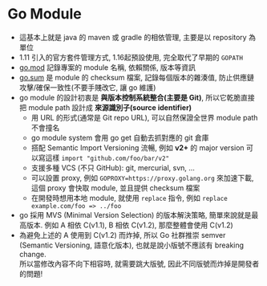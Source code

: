 # Go Module

- 這基本上就是 java 的 maven 或 gradle 的相依管理,  主要是以 repository 為單位
- 1.11 引入的官方套件管理方式, 1.16起預設使用, 完全取代了早期的 `GOPATH`
- [go.mod](./go.mod) 記錄專案的 module 名稱, 依賴關係, 版本等資訊
- [go.sum](./go.sum) 是 module 的 checksum 檔案, 記錄每個版本的雜湊值, 防止供應鏈攻擊/確保一致性(不要手賤改它, 讓 go 維護)
- go module 的設計初衷是 **與版本控制系統整合(主要是 Git)**, 所以它乾脆直接把 module path 設計成 **來源識別子(source identifier)**
  - 用 URL 的形式(通常是 Git repo URL), 可以自然保證全世界 module path 不會撞名
  - go module system 會用 go get 自動去抓對應的 git 倉庫
  - 搭配 Semantic Import Versioning 流暢, 例如 **v2+** 的 major version 可以寫這樣 `import "github.com/foo/bar/v2"`
  - 支援多種 VCS (不只 GitHub): git, mercurial, svn, ...
  - 可以設置 proxy, 例如 `GOPROXY=https://proxy.golang.org` 來加速下載, 這個 proxy 會快取 module, 並且提供 checksum 檔案
  - 在開發時想用本地 module, 就使用 `replace` 指令, 例如 `replace example.com/foo => ../foo`
- go 採用 MVS (Minimal Version Selection) 的版本解決策略, 簡單來說就是最高版本. 例如 A 相依 C(v1.1), B 相依 C(v1.2), 那麼整體會使用 C(v1.2)
- 為避免上述的 A 使用到 C(v1.2) 而炸掉, 所以 Go 社群推崇 semver (Semantic Versioning, 語意化版本), 也就是說小版號不應該有 breaking change. \
  所以當修改內容不向下相容時, 就需要跳大版號, 因此不同版號而炸掉是開發者的問題!